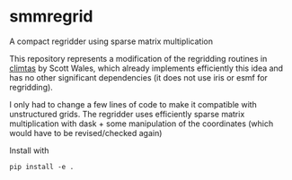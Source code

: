 # smmregrid
A compact regridder using sparse matrix multiplication

This repository represents a modification of the regridding routines in [climtas](https://github.com/ScottWales/climtas) by Scott Wales, which already implements efficiently this idea and has no other significant dependencies (it does not use iris or esmf for regridding).

I only had to change a few lines of code to make it compatible with unstructured grids. The regridder uses efficiently sparse matrix multiplication with dask + some manipulation of the coordinates (which would have to be revised/checked again)

Install with
```
pip install -e .
```
